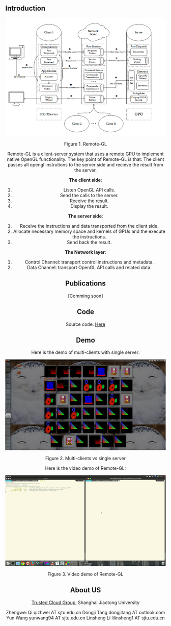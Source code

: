 ## Introduction

![](https://raw.githubusercontent.com/GPU-Cloud-Team/Remote-GL/gh-pages/remote-gl.png)

 <center>Figure 1. Remote-GL<center>

Remote-GL is a client-server system that uses a remote GPU to implement native OpenGL functionality. 
The key point of Remote-GL is that: The client passes all opengl instrutions to the server side and recieve the result from the server.

**The client side**: 

 1. Listen OpenGL API calls.
 2. Send the calls to the server.
 3. Receive the result.
 4. Display the result.	

**The server side**:
	
 1. Receive the instructions and data transported from the client side.
 2. Allocate necessary memory space and kernels of GPUs and the execute the instructions.
 3. Send back the result.

**The Network layer**:
	
 1. Control Channel: transport control instructions and metadata.
 2. Data Channel: transport OpenGL API calls and related data. 


## Publications

[Comming soon]

## Code

Source code: [Here](https://github.com/GPU-Cloud-Team/Remote-GL)


## Demo

Here is the demo of multi-clients with single server:


![](https://raw.githubusercontent.com/GPU-Cloud-Team/Remote-GL/gh-pages/demo.png)

<center>Figure 2. Multi-clients vs single server<center>

Here is the video demo of Remote-GL:

![](https://raw.githubusercontent.com/GPU-Cloud-Team/Remote-GL/gh-pages/demo-gif.gif)

<center>Figure 3. Video demo of Remote-GL<center>


## About US

[Trusted Cloud Group](tcloud.sjtu.edu.cn), Shanghai Jiaotong University

Zhengwei Qi   qizhwei AT sjtu.edu.cn
Dongji Tang  dongjitang AT outlook.com
Yun Wang      yunwang94 AT sjtu.edu.cn
Linsheng Li   lilinsheng1 AT sjtu.edu.cn

 
